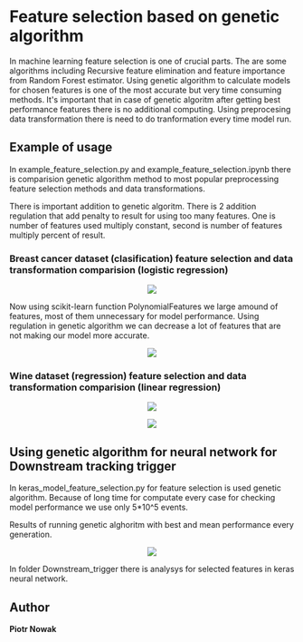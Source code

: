 # Feature selection based on genetic algorithm

In machine learning feature selection is one of crucial parts. The are some algorithms including Recursive feature elimination and feature importance from Random Forest estimator. Using genetic algorithm to calculate models for chosen features is one of the most accurate but very time consuming methods. It's important that in case of genetic algoritm after getting best performance features there is no additional computing. Using preprocesing data transformation there is need to do tranformation every time model run.

## Example of usage

In example_feature_selection.py and example_feature_selection.ipynb there is comparision genetic algorithm method to most popular preprocessing feature selection methods and data transformations.

There is important addition to genetic algoritm. There is 2 addition regulation that add penalty to result for using too many features. One is number of features used multiply constant, second is number of features multiply percent of result.

### Breast cancer dataset (clasification) feature selection and data transformation comparision (logistic regression)

<p align="center">
  <img src="https://github.com/PiotrWNowak/LHCb_trigger_genetic_algorithm/raw/master/images/Figure_2-2.png">
</p>



Now using scikit-learn function PolynomialFeatures we large amound of features, most of them unnecessary for model performance. Using regulation in genetic algorithm we can decrease a lot of features that are not making our model more accurate.


<p align="center">
  <img src="https://github.com/PiotrWNowak/LHCb_trigger_genetic_algorithm/raw/master/images/Figure_2-1.png">
</p>

### Wine dataset (regression) feature selection and data transformation comparision (linear regression)

<p align="center">
  <img src="https://github.com/PiotrWNowak/LHCb_trigger_genetic_algorithm/raw/master/images/Figure_2-3.png">
</p>



<p align="center">
  <img src="https://github.com/PiotrWNowak/LHCb_trigger_genetic_algorithm/raw/master/images/Figure_2-4.png">
</p>

## Using genetic algorithm for neural network for Downstream tracking trigger

In keras_model_feature_selection.py for feature selection is used genetic algorithm. Because of long time for computate every case for checking model performance we use only 5*10^5 events.

Results of running genetic alghoritm with best and mean performance every generation.
<p align="center">
  <img src="https://github.com/PiotrWNowak/LHCb_trigger_genetic_algorithm/raw/master/images/Figure_5.png">
</p>

In folder Downstream_trigger there is analysys for selected features in keras neural network.

## Author

**Piotr Nowak**
